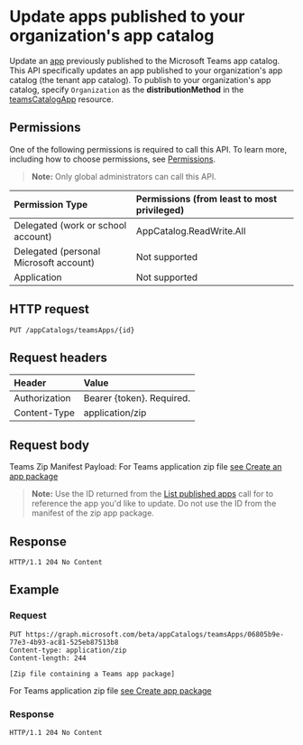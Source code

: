 # Update apps published to your organization's app catalog

Update an [app](../resources/teamscatalogapp.md) previously published to the Microsoft Teams app catalog. 
This API specifically updates an app published to your organization's app catalog (the tenant app catalog). 
To publish to your organization's app catalog, specify `Organization` as the **distributionMethod** in the [teamsCatalogApp](../resources/teamscatalogapp.md) resource.

## Permissions

One of the following permissions is required to call this API. To learn more, including how to choose permissions, see [Permissions](https://developer.microsoft.com/graph/docs/concepts/permissions_reference).

>**Note:** Only global administrators can call this API.

| Permission Type                        | Permissions (from least to most privileged)|
|:----------------------------------     |:-------------|
| Delegated (work or school account)     | AppCatalog.ReadWrite.All |
| Delegated (personal Microsoft account) | Not supported|
| Application                            | Not supported|

## HTTP request
<!-- { "blockType": "ignored" } -->
```http
PUT /appCatalogs/teamsApps/{id}
```

## Request headers

| Header        | Value           |
|:--------------|:--------------  |
| Authorization | Bearer {token}. Required.  |
| Content-Type  | application/zip |

## Request body

Teams Zip Manifest Payload: For Teams application zip file [see Create an app package](https://docs.microsoft.com/en-us/microsoftteams/platform/concepts/apps/apps-package)

>**Note:** Use the ID returned from the [List published apps](./teamsapp_list.md) call for to reference the app you'd like to update. 
Do not use the ID from the manifest of the zip app package.

## Response

```
HTTP/1.1 204 No Content
```

## Example

### Request

```
PUT https://graph.microsoft.com/beta/appCatalogs/teamsApps/06805b9e-77e3-4b93-ac81-525eb87513b8
Content-type: application/zip
Content-length: 244

[Zip file containing a Teams app package]
```

For Teams application zip file [see Create app package](https://docs.microsoft.com/en-us/microsoftteams/platform/concepts/apps/apps-package)

### Response

```
HTTP/1.1 204 No Content
```
